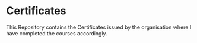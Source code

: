 # Certificates
This Repository contains the Certificates issued by the organisation where I have completed the courses accordingly.
